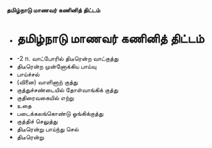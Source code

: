 **தமிழ்நாடு மாணவர் கணினித் திட்டம்**
- # தமிழ்நாடு மாணவர் கணினித் திட்டம்
- -2 n. வாட்போரில் திடீரென்ற வாட்குத்து
- திடீரென்ற முன்னோக்கிய பாய்வு
- பாய்ச்சல்
- (வினை) வாளினாற் குத்து
- குத்துச்சண்டையில் தோள்வாங்கிக் குத்து
- குதிரைவகையில் எற்று
- உதை
- படைக்கலங்கொண்டு ஓங்கிக்குத்து
- குத்திச் செலுத்து
- திடீரென்று பாய்ந்து செல்
- திடீரென்று

